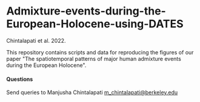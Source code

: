 # Admixture-events-during-the-European-Holocene-using-DATES
Chintalapati et al. 2022.

This repository contains scripts and data for reproducing the figures of our paper "The spatiotemporal patterns of major human admixture events during the European Holocene".
#### Questions
Send queries to Manjusha Chintalapati m_chintalapati@berkeley.edu
